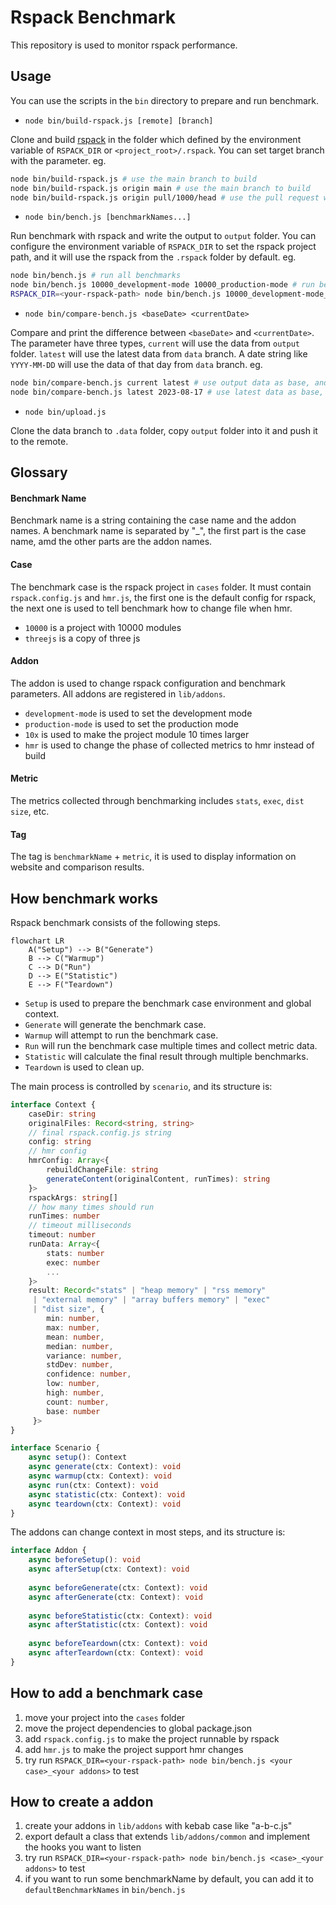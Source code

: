 # Rspack Benchmark

This repository is used to monitor rspack performance.

## Usage

You can use the scripts in the `bin` directory to prepare and run benchmark.

* `node bin/build-rspack.js [remote] [branch]`

Clone and build [rspack](https://github.com/web-infra-dev/rspack) in the folder which defined by the environment variable of `RSPACK_DIR` or `<project_root>/.rspack`. You can set target branch with the parameter. eg.

``` bash
node bin/build-rspack.js # use the main branch to build
node bin/build-rspack.js origin main # use the main branch to build
node bin/build-rspack.js origin pull/1000/head # use the pull request with index 1000 to build
```

* `node bin/bench.js [benchmarkNames...]`

Run benchmark with rspack and write the output to `output` folder. You can configure the environment variable of `RSPACK_DIR` to set the rspack project path, and it will use the rspack from the `.rspack` folder by default. eg.

``` bash
node bin/bench.js # run all benchmarks
node bin/bench.js 10000_development-mode 10000_production-mode # run benchmarks named 10000_development-mode and 10000_production-mode
RSPACK_DIR=<your-rspack-path> node bin/bench.js 10000_development-mode_hmr # set the rspack command path, and run 10000_development-mode_hmr
```

* `node bin/compare-bench.js <baseDate> <currentDate>`

Compare and print the difference between `<baseDate>` and `<currentDate>`. The parameter have three types, `current` will use the data from `output` folder. `latest` will use the latest data from `data` branch. A date string like `YYYY-MM-DD` will use the data of that day from `data` branch. eg.

``` bash
node bin/compare-bench.js current latest # use output data as base, and latest data as current
node bin/compare-bench.js latest 2023-08-17 # use latest data as base, and the data of 2023-08-17 as current
```

* `node bin/upload.js`

Clone the data branch to `.data` folder, copy `output` folder into it and push it to the remote.

## Glossary

#### Benchmark Name

Benchmark name is a string containing the case name and the addon names. A benchmark name is separated by "_", the first part is the case name, amd the other parts are the addon names.

#### Case

The benchmark case is the rspack project in `cases` folder. It must contain `rspack.config.js` and `hmr.js`, the first one is the default config for rspack, the next one is used to tell benchmark how to change file when hmr.

* `10000` is a project with 10000 modules
* `threejs` is a copy of three js

#### Addon

The addon is used to change rspack configuration and benchmark parameters. All addons are registered in `lib/addons`.

* `development-mode` is used to set the development mode
* `production-mode` is used to set the production mode
* `10x` is used to make the project module 10 times larger
* `hmr` is used to change the phase of collected metrics to hmr instead of build

#### Metric

The metrics collected through benchmarking includes `stats`, `exec`, `dist size`, etc.

#### Tag

The tag is `benchmarkName` + `metric`, it is used to display information on website and comparison results.

## How benchmark works

Rspack benchmark consists of the following steps.

``` mermaid
flowchart LR
    A("Setup") --> B("Generate")
    B --> C("Warmup")
    C --> D("Run")
    D --> E("Statistic")
    E --> F("Teardown")
```

* `Setup` is used to prepare the benchmark case environment and global context.
* `Generate` will generate the benchmark case.
* `Warmup` will attempt to run the benchmark case.
* `Run` will run the benchmark case multiple times and collect metric data.
* `Statistic` will calculate the final result through multiple benchmarks.
* `Teardown` is used to clean up.

The main process is controlled by `scenario`, and its structure is:

``` typescript
interface Context {
    caseDir: string
    originalFiles: Record<string, string>
    // final rspack.config.js string
    config: string
    // hmr config
    hmrConfig: Array<{
        rebuildChangeFile: string
        generateContent(originalContent, runTimes): string
    }>
    rspackArgs: string[]
    // how many times should run
    runTimes: number
    // timeout milliseconds
    timeout: number
    runData: Array<{
        stats: number
        exec: number
        ...
    }>
    result: Record<"stats" | "heap memory" | "rss memory"
     | "external memory" | "array buffers memory" | "exec"
     | "dist size", {
        min: number,
        max: number,
        mean: number,
        median: number,
        variance: number,
        stdDev: number,
        confidence: number,
        low: number,
        high: number,
        count: number,
        base: number
     }>
}

interface Scenario {
    async setup(): Context
    async generate(ctx: Context): void
    async warmup(ctx: Context): void
    async run(ctx: Context): void
    async statistic(ctx: Context): void
    async teardown(ctx: Context): void
}
```

The addons can change context in most steps, and its structure is:

``` typescript
interface Addon {
    async beforeSetup(): void
    async afterSetup(ctx: Context): void
    
    async beforeGenerate(ctx: Context): void
    async afterGenerate(ctx: Context): void
    
    async beforeStatistic(ctx: Context): void
    async afterStatistic(ctx: Context): void
    
    async beforeTeardown(ctx: Context): void
    async afterTeardown(ctx: Context): void
}
```

## How to add a benchmark case

1. move your project into the `cases` folder
2. move the project dependencies to global package.json
3. add `rspack.config.js` to make the project runnable by rspack
4. add `hmr.js` to make the project support hmr changes
5. try run `RSPACK_DIR=<your-rspack-path> node bin/bench.js <your case>_<your addons>` to test

## How to create a addon

1. create your addons in `lib/addons` with kebab case like "a-b-c.js"
2. export default a class that extends `lib/addons/common` and implement the hooks you want to listen
3. try run `RSPACK_DIR=<your-rspack-path> node bin/bench.js <case>_<your addons>` to test
4. if you want to run some benchmarkName by default, you can add it to `defaultBenchmarkNames` in `bin/bench.js`
